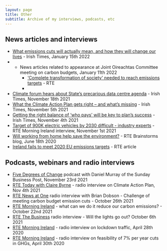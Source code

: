 ```yaml
---
layout: page
title: Other
subtitle: Archive of my interviews, podcasts, etc
---
```


## News articles and interviews
- [What emissions cuts will actually mean, and how they will change our lives](https://www.irishtimes.com/news/politics/what-emissions-cuts-will-actually-mean-and-how-they-will-change-our-lives-1.4776693?mode=sample&auth-failed=1&pw-origin=https%3A%2F%2Fwww.irishtimes.com%2Fnews%2Fpolitics%2Fwhat-emissions-cuts-will-actually-mean-and-how-they-will-change-our-lives-1.4776693) - Irish Times, January 15th 2022
- - News articles related to appearance at Joint Oireachtas Committee meeting on carbon budgets, January 11th 2022
    * ['Complete transformation of society' needed to reach emissions targets](https://www.rte.ie/news/politics/2022/0111/1273084-carbon-budgets/) - RTE
    *
- [Climate forum hears about State’s precarious data centre agenda](https://www.irishtimes.com/news/environment/climate-forum-hears-about-state-s-precarious-data-centre-agenda-1.4732729) - Irish Times, November 18th 2021
- [What the Climate Action Plan gets right – and what’s missing](https://www.irishtimes.com/news/environment/what-the-climate-action-plan-gets-right-and-what-s-missing-1.4720277) - Irish Times, November 5th 2021
- [Getting the right balance of ‘who pays’ will be key to plan’s success](https://www.irishtimes.com/opinion/getting-the-right-balance-of-who-pays-will-be-key-to-plan-s-success-1.4719858) - Irish Times, November 4th 2021
- [Target of 900K electric vehicles by 2030 difficult - industry experts](https://www.rte.ie/news/ireland/2021/1101/1257069-electric-vehicles-ireland/) - RTE Morning Ireland interview, November 1st 2021
- [Will working from home help save the environment?](https://www.rte.ie/brainstorm/2020/0617/1148039-working-from-home-commuting-climate-change-coronavirus/) - RTE Brainstorms blog, June 18th 2020
- [Ireland fails to meet 2020 EU emissions targets](https://www.rte.ie/news/2021/1022/1255243-epa-emissions-2020-reduction/) - RTE article

## Podcasts, webinars and radio interviews

- [Five Degrees of Change](https://www.businesspost.ie/climate-environment/podcast-five-degrees-of-change-hannah-daly-b625ae71) podcast with Daniel Murray of the Sunday Business Post, November 23rd 2021
- [RTE Today with Claire Byrne](https://www.rte.ie/radio/radio1/clips/22025483/) - radio interview on Climate Action Plan, Nov 4th 2021
- [RTE News at One](https://www.rte.ie/radio/radio1/clips/22022159/) radio interview with Brian Dobson - Challenge of meeting carbon budget emission cuts - October 26th 2021
- [RTE Morning Ireland](https://www.rte.ie/radio/radio1/clips/22020673/) - what can we do it reduce our carbon emissions? - October 22nd 2021
- [RTE The Business](https://www.rte.ie/news/business/2021/1006/1251079-will-the-lights-go-out/) radio interview - Will the lights go out? October 6th 2021
- [RTE Morning Ireland](https://www.rte.ie/news/coronavirus/2020/0428/1135259-climate-change/) - radio interview on lockdown traffic, April 28th 2020
- [RTE Morning Ireland](https://www.rte.ie/news/environment/2020/0429/1135712-green-party-emission-demands-could-cost-40-billion/) - radio interview on feasibility of 7\% per year cuts in GHGs, April 30th 2020

